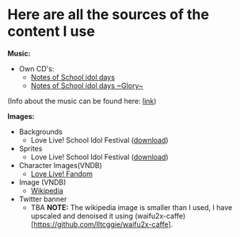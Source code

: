 # Here are all the sources of the content I use

**Music:**
* Own CD's:
  - [Notes of School idol days](https://vgmdb.net/album/37503)
  - [Notes of School idol days \~Glory\~](https://vgmdb.net/album/45327) 

(Info about the music can be found here: [link](https://github.com/GoldElysium/LLVN/blob/master/game/music/README.md))

**Images:**
* Backgrounds
  - Love Live! School Idol Festival ([download](http://kachagain.com/llsif/profile.php))
* Sprites
  - Love Live! School Idol Festival ([download](http://kachagain.com/llsif/story.php))
* Character Images(VNDB)
  - [Love Live! Fandom](https://love-live.fandom.com/wiki/Main_Page)
* Image (VNDB)
  - [Wikipedia](https://en.wikipedia.org/wiki/Love_Live!)
* Twitter banner
  - TBA
**NOTE:** The wikipedia image is smaller than I used, I have upscaled and denoised it using (waifu2x-caffe)[https://github.com/lltcggie/waifu2x-caffe].
